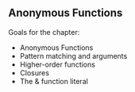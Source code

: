 Anonymous Functions
-------------------

Goals for the chapter:

- Anonymous Functions
- Pattern matching and arguments
- Higher-order functions
- Closures
- The & function literal
